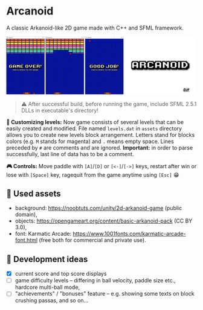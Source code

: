 # Arcanoid
A classic Arkanoid-like 2D game made with C++ and SFML framework.

![Arcanoid banner](https://github.com/kszapsza/Arcanoid/raw/master/screenshots/banner.png)

> ⚠ After successful build, before running the game, include SFML 2.5.1 DLLs in executable's directory!

**🧱 Customizing levels:**
Now game consists of several levels that can be easily created and modified. File named `levels.dat`  in `assets` directory allows you to create new levels block arrangement. Letters stand for blocks colors (e.g. `M` stands for magenta) and `.` means empty space. Lines preceded by `#` are comments and are ignored. **Important:** in order to parse successfully, last line of data has to be a comment.

**🎮 Controls:**
Move paddle with `[A]`/`[D]` or `[<-]`/`[->]` keys, restart after win or lose with `[Space]` key, ragequit from the game anytime using `[Esc]` 😁

## 🎨 Used assets
* background: https://noobtuts.com/unity/2d-arkanoid-game (public domain),
* objects: https://opengameart.org/content/basic-arkanoid-pack (CC BY 3.0),
* font: Karmatic Arcade: https://www.1001fonts.com/karmatic-arcade-font.html (free both for commercial and private use).

## 🧠 Development ideas
- [x] current score and top score displays
- [ ] game difficulty levels – differing in ball velocity, paddle size etc., hardcore multi-ball mode,
- [ ] "achievements" / "bonuses" feature – e.g. showing some texts on block crushing passas, and so on…
